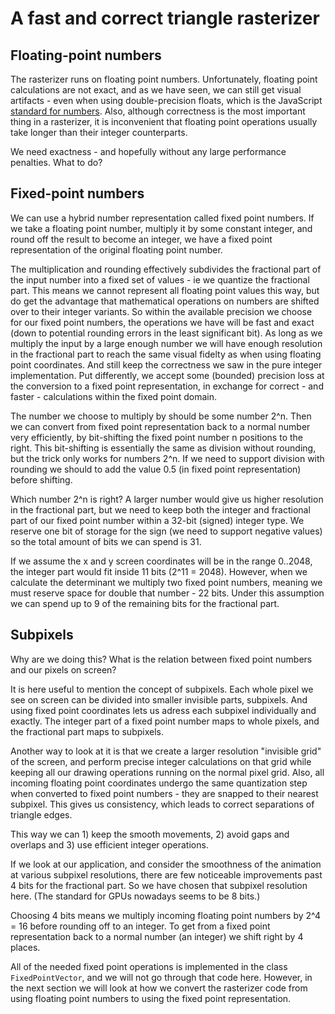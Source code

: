 # A fast and correct triangle rasterizer

## Floating-point numbers

The rasterizer runs on floating point numbers. Unfortunately, floating point calculations are not exact, and as we have seen, we can still get visual artifacts - even when using double-precision floats, which is the JavaScript [standard for numbers](https://developer.mozilla.org/en-US/docs/Web/JavaScript/Reference/Global_Objects/Number). Also, although correctness is the most important thing in a rasterizer, it is inconvenient that floating point operations usually take longer than their integer counterparts.

We need exactness - and hopefully without any large performance penalties. What to do?

## Fixed-point numbers

We can use a hybrid number representation called fixed point numbers. If we take a floating point number, multiply it by some constant integer, and round off the result to become an integer, we have a fixed point representation of the original floating point number.

The multiplication and rounding effectively subdivides the fractional part of the input number into a fixed set of values - ie we quantize the fractional part. This means we cannot represent all floating point values this way, but do get the advantage that mathematical operations on numbers are shifted over to their integer variants. So within the available precision we choose for our fixed point numbers, the operations we have will be fast and exact (down to potential rounding errors in the least significant bit). As long as we multiply the input by a large enough number we will have enough resolution in the fractional part to reach the same visual fidelty as when using floating point coordinates. And still keep the correctness we saw in the pure integer implementation. Put differently, we accept some (bounded) precision loss at the conversion to a fixed point representation, in exchange for correct - and faster - calculations within the fixed point domain.

The number we choose to multiply by should be some number 2^n. Then we can convert from fixed point representation back to a normal number very efficiently, by bit-shifting the fixed point number n positions to the right. This bit-shifting is essentially the same as division without rounding, but the trick only works for numbers 2^n. If we need to support division with rounding we should to add the value 0.5 (in fixed point representation) before shifting.

Which number 2^n is right? A larger number would give us higher resolution in the fractional part, but we need to keep both the integer and fractional part of our fixed point number within a 32-bit (signed) integer type. We reserve one bit of storage for the sign (we need to support negative values) so the total amount of bits we can spend is 31.

If we assume the x and y screen coordinates will be in the range 0..2048, the integer part would fit inside 11 bits (2^11 = 2048). However, when we calculate the determinant we multiply two fixed point numbers, meaning we must reserve space for double that number - 22 bits. Under this assumption we can spend up to 9 of the remaining bits for the fractional part.

## Subpixels

Why are we doing this? What is the relation between fixed point numbers and our pixels on screen?

It is here useful to mention the concept of subpixels. Each whole pixel we see on screen can be divided into smaller invisible parts, subpixels. And using fixed point coordinates lets us adress each subpixel individually and exactly. The integer part of a fixed point number maps to whole pixels, and the fractional part maps to subpixels.

Another way to look at it is that we create a larger resolution "invisible grid" of the screen, and perform precise integer calculations on that grid while keeping all our drawing operations running on the normal pixel grid. Also, all incoming floating point coordinates undergo the same quantization step when converted to fixed point numbers - they are snapped to their nearest subpixel. This gives us consistency, which leads to correct separations of triangle edges.

This way we can 1) keep the smooth movements, 2) avoid gaps and overlaps and 3) use efficient integer operations.

If we look at our application, and consider the smoothness of the animation at various subpixel resolutions, there are few noticeable improvements past 4 bits for the fractional part. So we have chosen that subpixel resolution here. (The standard for GPUs nowadays seems to be 8 bits.)

Choosing 4 bits means we multiply incoming floating point numbers by 2^4 = 16 before rounding off to an integer. To get from a fixed point representation back to a normal number (an integer) we shift right by 4 places.

All of the needed fixed point operations is implemented in the class `FixedPointVector`, and we will not go through that code here. However, in the next section we will look at how we convert the rasterizer code from using floating point numbers to using the fixed point representation.
